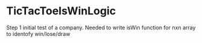 # TicTacToeIsWinLogic
Step 1 initial test of a company. Needed to write isWin function for nxn array to identofy win/lose/draw
